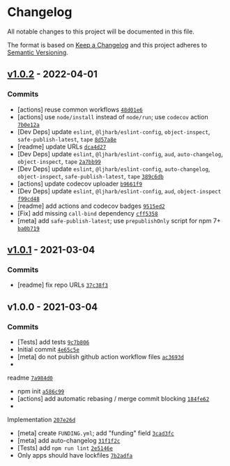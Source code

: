 # Changelog

All notable changes to this project will be documented in this file.

The format is based on [Keep a Changelog](https://keepachangelog.com/en/1.0.0/)
and this project adheres to [Semantic Versioning](https://semver.org/spec/v2.0.0.html).

## [v1.0.2](https://github.com/inspect-js/is-shared-array-buffer/compare/v1.0.1...v1.0.2) - 2022-04-01

### Commits

- [actions] reuse common
  workflows [`48d01e6`](https://github.com/inspect-js/is-shared-array-buffer/commit/48d01e690f76c92f5c9072fbcb9b6215402db8a7)
- [actions] use `node/install` instead of `node/run`; use `codecov`
  action [`7b0e12a`](https://github.com/inspect-js/is-shared-array-buffer/commit/7b0e12a4e8f5db8eac586be68c879119a4a12e7a)
- [Dev Deps]
  update `eslint`, `@ljharb/eslint-config`, `object-inspect`, `safe-publish-latest`, `tape` [`8d57a8e`](https://github.com/inspect-js/is-shared-array-buffer/commit/8d57a8e1d9ce093f04f83e196ca7c80a02617939)
- [readme] update
  URLs [`dca4d27`](https://github.com/inspect-js/is-shared-array-buffer/commit/dca4d27d35352309da5abb4feb584158004008cf)
- [Dev Deps]
  update `eslint`, `@ljharb/eslint-config`, `aud`, `auto-changelog`, `object-inspect`, `tape` [`2a7bb99`](https://github.com/inspect-js/is-shared-array-buffer/commit/2a7bb990610d7f6c058bdae7f21c49cc7276848f)
- [Dev Deps]
  update `eslint`, `@ljharb/eslint-config`, `auto-changelog`, `object-inspect`, `safe-publish-latest`, `tape` [`389c6db`](https://github.com/inspect-js/is-shared-array-buffer/commit/389c6db4311a85a84fd4cb75646f26023b0c1685)
- [actions] update codecov
  uploader [`b9661f9`](https://github.com/inspect-js/is-shared-array-buffer/commit/b9661f9ac2e1e002372b9b1e136faca837a6647f)
- [Dev Deps]
  update `eslint`, `@ljharb/eslint-config`, `aud`, `object-inspect` [`f99cd48`](https://github.com/inspect-js/is-shared-array-buffer/commit/f99cd4827e23bc893ed711cbffe28f3e51a4d401)
- [readme] add actions and codecov
  badges [`9515ed2`](https://github.com/inspect-js/is-shared-array-buffer/commit/9515ed2184a3ed1ce913b92b5092884dad5ac794)
- [Fix] add missing `call-bind`
  dependency [`cff5358`](https://github.com/inspect-js/is-shared-array-buffer/commit/cff53582740f9f053ec67e1acbf2bafc83bdb7b5)
- [meta] add `safe-publish-latest`; use `prepublishOnly` script for npm
  7+ [`ba0b719`](https://github.com/inspect-js/is-shared-array-buffer/commit/ba0b7190a42d4290d31a5fce215e874da573dd77)

## [v1.0.1](https://github.com/inspect-js/is-shared-array-buffer/compare/v1.0.0...v1.0.1) - 2021-03-04

### Commits

- [readme] fix repo
  URLs [`37c38f3`](https://github.com/inspect-js/is-shared-array-buffer/commit/37c38f347392da177197dd2fd518b61240a56203)

## v1.0.0 - 2021-03-04

### Commits

- [Tests] add
  tests [`9c7b806`](https://github.com/inspect-js/is-shared-array-buffer/commit/9c7b806ab1528814308a7420f8198644f55c916f)
- Initial
  commit [`4e65c5e`](https://github.com/inspect-js/is-shared-array-buffer/commit/4e65c5ecdaa255162bc6507de4ff98cea2472e3b)
- [meta] do not publish github action workflow
  files [`ac3693d`](https://github.com/inspect-js/is-shared-array-buffer/commit/ac3693db8ec26db5444ef4b46aa38a81e8841d30)
-
readme [`7a984d0`](https://github.com/inspect-js/is-shared-array-buffer/commit/7a984d0db73b77943f6731098134e3351a36793b)
- npm
  init [`a586c99`](https://github.com/inspect-js/is-shared-array-buffer/commit/a586c99316f3c8ae4fd5125621ea933e97a1bf1b)
- [actions] add automatic rebasing / merge commit
  blocking [`184fe62`](https://github.com/inspect-js/is-shared-array-buffer/commit/184fe622680d523e89ac322fa1a52dbba46a8fc0)
-
Implementation [`207e26d`](https://github.com/inspect-js/is-shared-array-buffer/commit/207e26d1128930f28384cb213b38d69fd52bbd7c)
- [meta] create `FUNDING.yml`; add "funding"
  field [`3cad3fc`](https://github.com/inspect-js/is-shared-array-buffer/commit/3cad3fc9509f91fbc71e84565529f53a94d538d4)
- [meta] add
  auto-changelog [`31f1f2c`](https://github.com/inspect-js/is-shared-array-buffer/commit/31f1f2cbcd616d6c09089d62198d5cc775053324)
- [Tests]
  add `npm run lint` [`2e5146e`](https://github.com/inspect-js/is-shared-array-buffer/commit/2e5146e18f44533382a781fa09a50d4f47caa0e5)
- Only apps should have
  lockfiles [`7b2adfa`](https://github.com/inspect-js/is-shared-array-buffer/commit/7b2adfad6dcd95271ab6ba34658a9a1a21dbeacf)
